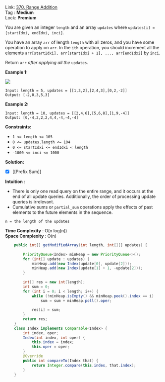 Link: [370. Range Addition](https://leetcode.com/problems/range-addition/) <br>
Tag : **Medium**<br>
Lock: **Premium**

You are given an integer `length` and an array `updates` where `updates[i] = [startIdxi, endIdxi, inci]`.

You have an array `arr` of length `length` with all zeros, and you have some operation to apply on `arr`. In the `ith` operation, you should increment all the elements `arr[startIdxi], arr[startIdxi + 1], ..., arr[endIdxi]` by `inci`.

Return `arr` _after applying all the_ `updates`.

**Example 1:**

![](https://assets.leetcode.com/uploads/2021/03/27/rangeadd-grid.jpg)
```
Input: length = 5, updates = [[1,3,2],[2,4,3],[0,2,-2]]
Output: [-2,0,3,5,3]
```

**Example 2:**
```
Input: length = 10, updates = [[2,4,6],[5,6,8],[1,9,-4]]
Output: [0,-4,2,2,2,4,4,-4,-4,-4]
```

**Constraints:**
-   `1 <= length <= 105`
-   `0 <= updates.length <= 104`
-   `0 <= startIdxi <= endIdxi < length`
-   `-1000 <= inci <= 1000`

**Solution:**

- [x] [[Prefix Sum]]

**Intuition** :
-   There is only one read query on the entire range, and it occurs at the end of all update queries. Additionally, the order of processing update queries is irrelevant.
-   Cumulative sums or `partial_sum` operations apply the effects of past elements to the future elements in the sequence.

```
n = the length of the updates
```
**Time Complexity** : O(n log(n))<br>
**Space Complexity** : O(n)

```java
    public int[] getModifiedArray(int length, int[][] updates) {
        
        PriorityQueue<Index> minHeap = new PriorityQueue<>();
        for (int[] update : updates) {
            minHeap.add(new Index(update[0], update[2]));
            minHeap.add(new Index(update[1] + 1, -update[2]));
        }
        
        int[] res = new int[length];
        int sum = 0;
        for (int i = 0; i < length; i++) {
            while (!minHeap.isEmpty() && minHeap.peek().index == i)
                sum = sum + minHeap.poll().oper;
            
            res[i] = sum;
        }
        return res;
    }
    class Index implements Comparable<Index> {
        int index, oper;
        Index(int index, int oper) {
            this.index = index;
            this.oper = oper;
        }
        @Override
        public int compareTo(Index that) {
            return Integer.compare(this.index, that.index);
        }
    }
```


